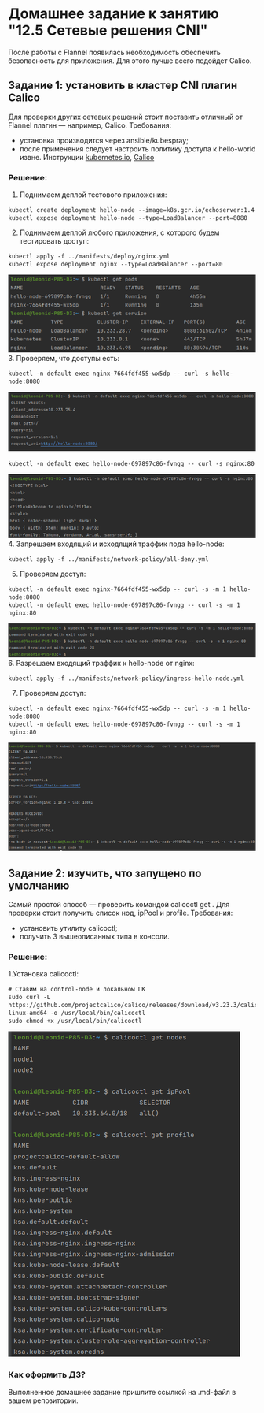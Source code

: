 # Домашнее задание к занятию "12.5 Сетевые решения CNI"
После работы с Flannel появилась необходимость обеспечить безопасность для приложения. Для этого лучше всего подойдет Calico.
## Задание 1: установить в кластер CNI плагин Calico
Для проверки других сетевых решений стоит поставить отличный от Flannel плагин — например, Calico. Требования: 
* установка производится через ansible/kubespray;
* после применения следует настроить политику доступа к hello-world извне. Инструкции [kubernetes.io](https://kubernetes.io/docs/concepts/services-networking/network-policies/), [Calico](https://docs.projectcalico.org/about/about-network-policy)

### Решение:
1. Поднимаем деплой тестового приложения:</br>
```commandline
kubectl create deployment hello-node --image=k8s.gcr.io/echoserver:1.4
kubectl expose deployment hello-node --type=LoadBalancer --port=8080
```
2. Поднимаем деплой любого приложения, с которого будем тестировать доступ:</br>
```commandline
kubectl apply -f ../manifests/deploy/nginx.yml
kubectl expose deployment nginx --type=LoadBalancer --port=80
```
![](img/1.png)</br>
3. Проверяем, что доступы есть:</br>
```commandline
kubectl -n default exec nginx-7664fdf455-wx5dp -- curl -s hello-node:8080
```
![](img/2.png)</br>
```commandline
kubectl -n default exec hello-node-697897c86-fvngg -- curl -s nginx:80
```
![](img/4.png)</br>
4. Запрещаем входящий и исходящий траффик пода hello-node:</br>
```commandline
kubectl apply -f ../manifests/network-policy/all-deny.yml
```
5. Проверяем доступ:</br>
```commandline
kubectl -n default exec nginx-7664fdf455-wx5dp -- curl -s -m 1 hello-node:8080
kubectl -n default exec hello-node-697897c86-fvngg -- curl -s -m 1 nginx:80
```
![](img/5.png)</br>
6. Разрешаем входящий траффик к hello-node от nginx:</br>
```commandline
kubectl apply -f ../manifests/network-policy/ingress-hello-node.yml 
```
7. Проверяем доступ:</br>
```commandline
kubectl -n default exec nginx-7664fdf455-wx5dp -- curl -s -m 1 hello-node:8080
kubectl -n default exec hello-node-697897c86-fvngg -- curl -s -m 1 nginx:80
```
![](img/6.png)

## Задание 2: изучить, что запущено по умолчанию
Самый простой способ — проверить командой calicoctl get <type>. Для проверки стоит получить список нод, ipPool и profile.
Требования: 
* установить утилиту calicoctl;
* получить 3 вышеописанных типа в консоли.

### Решение:
1.Установка calicoctl:</br>
```commandline
# Ставим на control-node и локальном ПК 
sudo curl -L https://github.com/projectcalico/calico/releases/download/v3.23.3/calicoctl-linux-amd64 -o /usr/local/bin/calicoctl
sudo chmod +x /usr/local/bin/calicoctl
```
![](img/7.png)

### Как оформить ДЗ?

Выполненное домашнее задание пришлите ссылкой на .md-файл в вашем репозитории.